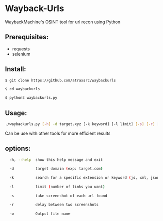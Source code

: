 # Wayback-Urls
WaybackMachine's OSINT tool for url recon using Python

## Prerequisites:

- requests
- selenium

## Install:
```bash
$ git clone https://github.com/atraxsrc/waybackurls

$ cd waybackurls

$ python3 waybackurls.py
```
## Usage:
```bash
./waybackurls.py [-h] -d target.xyz [-k keyword] [-l limit] [-s] [-r] [-o output]
```
Can be use with other tools for more efficient results


## options:
```bash
  -h, --help  show this help message and exit
  
  -d          target domain (exp: target.com)
  
  -k          search for a specific extension or keyword (js, xml, json, pdf... or admin, login, dashboard...)
  
  -l          limit (number of links you want)
  
  -s          take screenshot of each url found
  
  -r          delay between two screenshots
  
  -o          Output file name
```
  

